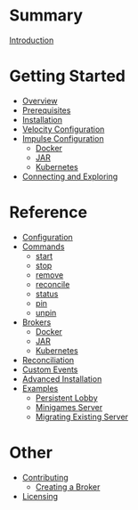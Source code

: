 # Summary

[Introduction](../README.md)

# Getting Started

- [Overview](./getting_started/index.md)
- [Prerequisites](./getting_started/prerequisites.md)
- [Installation](./getting_started/installation.md)
- [Velocity Configuration](./getting_started/velocity_configuration.md)
- [Impulse Configuration](./getting_started/impulse_configuration.md)
    - [Docker](./getting_started/docker_broker.md)
    - [JAR]()
    - [Kubernetes]()
- [Connecting and Exploring](./getting_started/connecting_and_exploring.md)

# Reference

- [Configuration](reference/configuration.md)
- [Commands](reference/commands.md)
    - [start](reference/start-command.md)
    - [stop](reference/stop-command.md)
    - [remove](reference/remove-command.md)
    - [reconcile](reference/reconcile-command.md)
    - [status](reference/status-command.md)
    - [pin](reference/pin-command.md)
    - [unpin](reference/unpin-command.md)
- [Brokers](reference/brokers.md)
    - [Docker](reference/docker-broker.md)
    - [JAR]()
    - [Kubernetes]()
- [Reconciliation](reference/reconciliation.md)
- [Custom Events](reference/custom-events.md)
- [Advanced Installation](reference/advanced-installation.md)
- [Examples]()
    - [Persistent Lobby]()
    - [Minigames Server]()
    - [Migrating Existing Server]()

# Other

- [Contributing](contributing/contributing.md)
    - [Creating a Broker](contributing/creating-a-broker.md)
- [Licensing](./licensing.md)